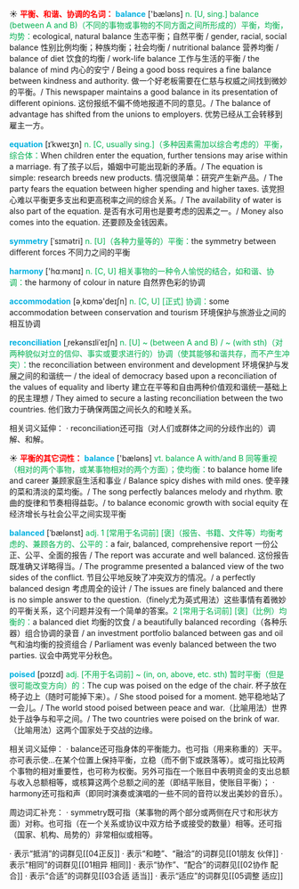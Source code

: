 ☀ <font color="red">**平衡、和谐、协调的名词：**</font>
<font color="sky blue">**balance**</font> ['bæləns] 
<font color="#00b050">n. [U, sing.] balance (between A and B)（不同的事物或事物的不同方面之间所形成的）平衡，均衡，均势：</font>ecological, natural balance 生态平衡；自然平衡 / gender, racial, social balance 性别比例均衡；种族均衡；社会均衡 / nutritional balance 营养均衡 / balance of diet 饮食的均衡 / work-life balance 工作与生活的平衡 / the balance of mind 内心的安宁 / Being a good boss requires a fine balance between kindness and authority. 做一个好老板需要在仁慈与权威之间找到微妙的平衡。/ This newspaper maintains a good balance in its presentation of different opinions. 这份报纸不偏不倚地报道不同的意见。/ The balance of advantage has shifted from the unions to employers. 优势已经从工会转移到雇主一方。
                      
<font color="sky blue">**equation**</font> [ɪˈkweɪʒn]
<font color="#00b050">n. [C, usually sing.]（多种因素需加以综合考虑的）平衡，综合体：</font>When children enter the equation, further tensions may arise within a marriage. 有了孩子以后，婚姻中可能出现新的矛盾。/ The equation is simple: research breeds new products. 情况很简单：研究产生新产品。/ The party fears the equation between higher spending and higher taxes. 该党担心难以平衡更多支出和更高税率之间的综合关系。/ The availability of water is also part of the equation. 是否有水可用也是要考虑的因素之一。/ Money also comes into the equation. 还要顾及金钱因素。

<font color="sky blue">**symmetry**</font> [ˈsɪmətri]
<font color="#00b050">n. [U]（各种力量等的）平衡：</font>the symmetry between different forces 不同力之间的平衡

<font color="sky blue">**harmony**</font> ['hɑːmənɪ] 
<font color="#00b050">n. [C, U] 相关事物的一种令人愉悦的结合，如和谐、协调：</font>the harmony of colour in nature 自然界色彩的协调

<font color="sky blue">**accommodation**</font> [ə͵kɒmə'deɪʃn] 
<font color="#00b050">n. [C, U] [正式] 协调：</font>some accommodation between conservation and tourism 环境保护与旅游业之间的相互协调
           
<font color="sky blue">**reconciliation**</font> [ˌrekənsɪliˈeɪʃn]
<font color="#00b050">n. [U] ~ (between A and B) / ~ (with sth)（对两种貌似对立的信仰、事实或要求进行的）协调（使其能够和谐共存，而不产生冲突）：</font>the reconciliation between environment and development 环境保护与发展之间的和谐统一 / the ideal of democracy based upon a reconciliation of the values of equality and liberty 建立在平等和自由两种价值观和谐统一基础上的民主理想 / They aimed to secure a lasting reconciliation between the two countries. 他们致力于确保两国之间长久的和睦关系。

相关词义延伸：
· reconciliation还可指（对人们或群体之间的分歧作出的）调解、和解。
 
☀ <font color="red">**平衡的其它词性：**</font>
<font color="sky blue">**balance**</font> ['bæləns] 
<font color="#00b050">vt. balance A with/and B 同等重视（相对的两个事物，或某事物相对的两个方面）；使均衡：</font>to balance home life and career 兼顾家庭生活和事业 / Balance spicy dishes with mild ones. 使辛辣的菜和清淡的菜均衡。/ The song perfectly balances melody and rhythm. 歌曲的旋律和节奏相得益彰。/ to balance economic growth with social equity 在经济增长与社会公平之间实现平衡
              
<font color="sky blue">**balanced**</font> [ˈbælənst]
<font color="#00b050">adj. 1 [常用于名词前] [褒]（报告、书籍、文件等）均衡考虑的、兼顾各方的、公平的：</font>a fair, balanced, comprehensive report 一份公正、公平、全面的报告 / The report was accurate and well balanced. 这份报告既准确又详略得当。/ The programme presented a balanced view of the two sides of the conflict. 节目公平地反映了冲突双方的情况。/ a perfectly balanced design 考虑周全的设计 / The issues are finely balanced and there is no simple answer to the question.（finely尤为英式用法）这些事情有着微妙的平衡关系，这个问题并没有一个简单的答案。<font color="#00b050">2 [常用于名词前] [褒]（比例）均衡的：</font>a balanced diet 均衡的饮食 / a beautifully balanced recording（各种乐器）组合协调的录音 / an investment portfolio balanced between gas and oil 气和油均衡的投资组合 / Parliament was evenly balanced between the two parties. 议会中两党平分秋色。

<font color="sky blue">**poised**</font> [pɔɪzd]
<font color="#00b050">adj. [不用于名词前] ~ (in, on, above, etc. sth) 暂时平衡（但是很可能改变方向）的：</font>The cup was poised on the edge of the chair. 杯子放在椅子边上（随时可能掉下来）。/ She stood poised for a moment. 她平稳地站了一会儿。/ The world stood poised between peace and war.（比喻用法）世界处于战争与和平之间。/ The two countries were poised on the brink of war.（比喻用法）这两个国家处于交战的边缘。

相关词义延伸：
· balance还可指身体的平衡能力。也可指（用来称重的）天平。亦可表示使…在某个位置上保持平衡，立稳（而不倒下或跌落等）。或可指比较两个事物的相对重要性，也可称为权衡。另外可指在一个账目中表明资金的支出总额与收入总额相等，或核算这两个总额之间的差（即结平账目，使账目平衡）；
· harmony还可指和声（即同时演奏或演唱的一些不同的音符以发出美妙的音乐）。

周边词汇补充：
· symmetry既可指（某事物的两个部分或两侧在尺寸和形状方面）对称。也可指（在一个关系或协议中双方给予或接受的数量）相等。还可指（国家、机构、局势的）非常相似或相等。

· 表示“抵消”的词群见[[04正反]]
· 表示“和睦”、“融洽”的词群见[[01朋友 伙伴]]
· 表示“相同”的词群见[[01相异 相同]]
· 表示“协作”、“配合”的词群见[[02协作 配合]]
· 表示“合适”的词群见[[03合适 适当]]
· 表示“适应”的词群见[[05调整 适应]]

